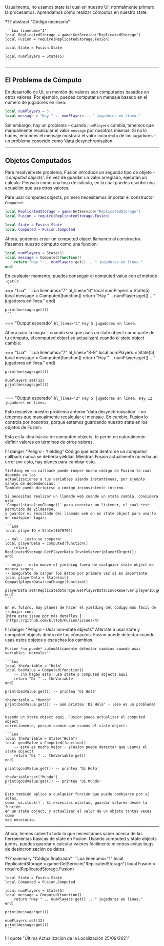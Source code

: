 Usualmente, no usamos state tal cual en nuestro UI; normalmente primero la procesamos. 
Aprendamos cómo realizar cómputos en nuestro state. 

??? abstract "Código necesario"

	```Lua linenums="1"
	local ReplicatedStorage = game:GetService("ReplicatedStorage")
	local Fusion = require(ReplicatedStorage.Fusion)

	local State = Fusion.State

	local numPlayers = State(5)
	```

-----

## El Problema de Cómputo

En desarrollo de UI, un montón de valores son computados basados en otros valores. 
Por ejemplo, puedes computar un mensaje basado en el número de jugadores en línea:

```Lua
local numPlayers = 5
local message = "Hay " .. numPlayers .. " jugadores en línea."
```

Sin embargo, hay un problema - cuando `numPlayers` cambia, tenemos que manualmente 
recalcular el valor `message` por nosotros mismos. Si no lo haces, entonces el 
mensaje mostrará el valor incorrecto de los jugadores - un problema conocido como 
'data desynchronisation'.

-----

## Objetos Computados

Para resolver este problema, Fusion introduce un segundo tipo de objeto - 
*'computed objects'*. En vez de guardar un valor arreglado, ejecutan un cálculo. 
Piénsalo como una hoja de cálculo, en la cual puedes escribir una ecuación que 
usa otros valores.

Para usar computed objects, primero necesitamos importar el constructor `Computed`:

```Lua linenums="1" hl_lines="5"
local ReplicatedStorage = game:GetService("ReplicatedStorage")
local Fusion = require(ReplicatedStorage.Fusion)

local State = Fusion.State
local Computed = Fusion.Computed
```

Ahora, podemos crear un computed object llamando al constructor. Pasamos nuestro 
cómputo como una función:

```Lua linenums="7" hl_lines="2-4"
local numPlayers = State(5)
local message = Computed(function()
	return "Hay " .. numPlayers:get() .. " jugadores en línea."
end)
```

En cualquier momento, puedes conseguir el computed value con el método `:get()`:

=== "Lua"
	```Lua linenums="7" hl_lines="6"
	local numPlayers = State(5)
	local message = Computed(function()
		return "Hay " .. numPlayers:get() .. " jugadores en línea."
	end)

	print(message:get())
	```
=== "Output esperado"
	``` hl_lines="1"
	Hay 5 jugadores en línea.
	```

Ahora para la magia - cuando sea que uses un state object como parte de tu cómputo, 
el computed object se actualizará cuando el state object cambia:

=== "Lua"
	```Lua linenums="7" hl_lines="8-9"
	local numPlayers = State(5)
	local message = Computed(function()
		return "Hay " .. numPlayers:get() .. " jugadores en línea."
	end)

	print(message:get())

	numPlayers:set(12)
	print(message:get())
	```
=== "Output esperado"
	``` hl_lines="2"
	Hay 5 jugadores en línea.
	Hay 12 jugadores en línea.
	```

Esto resuelve nuestro problema anterior 'data desynchronisation' - no tenemos 
que manualmente recalcular el mensaje. En cambio, Fusion lo controla por nosotros, 
porque estamos guardando nuestro state en los objetos de Fusion.

Esta es la idea básica de computed objects; te permiten naturalmente definir valores 
en términos de otros valores.

!!! danger "Peligro - Yielding"
	Código que esté dentro de un computed callback nunca se debería yieldiar. 
	Mientras Fusion actualmente no echa un error por esto, hay planes para cambiar esto.

	Yielding en un callback puede romper mucho código de Fusion lo cual depende en las 
	actualizaciones a tus variables siendo instantáneas, por ejemplo manejo de dependencias. 
	También puede dirigirse a código inconsistente interno.

	Si necesitas realizar un llamado web cuando un state cambia, considera usar 
	`Compat(state):onChange()` para conectar un listener, el cual *es* permitido de yildearse, 
	y guardar el resultado del llamado web en un state object para usarlo en cualquier lugar:

	```Lua
	local playerID = State(1670764)

	-- mal - ¡esto se romperá!
	local playerData = Computed(function()
		return ReplicatedStorage.GetPlayerData:InvokeServer(playerID:get())
	end)

	-- mejor - esto mueve el yielding fuera de cualquier state object de manera segura
	-- asegurate de cargar los datos por primera vez si es importante
	local playerData = State(nil)
	Compat(playerData):onChange(function()
		playerData:set(ReplicatedStorage.GetPlayerData:InvokeServer(playerID:get()))
	end)
	```

	En el futuro, hay planes de hacer el yielding del código más fácil de trabajar con. 
	[Mira este issue por más detalles.](https://github.com/Elttob/Fusion/issues/4)

!!! danger "Peligro - Usar non-state objects"
	Aférrate a usar state y computed objects dentro de tus cómputos. Fusion puede 
	detectar cuando usas estos objetos y escuchas los cambios.

	Fusion *no puede* automáticamente detectar cambios cuando usas variables 'normales':

	```Lua
	local theVariable = "Hola"
	local badValue = Computed(function()
		-- ¡no hagas esto! usa state o computed objects aqui
		return "Di " .. theVariable
	end)

	print(badValue:get()) -- printea 'Di Hola'

	theVariable = "Mundo"
	print(badValue:get()) -- aún printea 'Di Hola' - ¡eso es un problema!
	```

	Usando un state object aqui, Fusion puede actualizar el computed object 
	correctamente, porque conoce que usamos el state object:

	```Lua
	local theVariable = State("Hola")
	local goodValue = Computed(function()
		-- esto es mucho mejor - ¡Fusion puede detectar que usamos el state object!
		return "Di " .. theVariable:get()
	end)

	print(goodValue:get()) -- printea 'Di Hola'

	theVariable:set("Mundo")
	print(goodValue:get()) -- printea 'Di Mundo'
	```

	Esto también aplica a cualquier función que puede cambiarse por sí solas, 
	como `os.clock()`. Si necesitas usarlas, guardar valores desde la función 
	en un state object, y actualizar el valor de un objeto tantas veces como 
	sea necesario.

-----

Ahora, hemos cubierto todo lo que necesitamos saber acerca de las herramientas 
básicas de state en Fusion. Usando computed y state objects juntos, puedes 
guardar y calcular valores fácilmente mientras evitas bugs de desincronización 
de datos.

??? summary "Código finalizado"
	```Lua linenums="1"
	local ReplicatedStorage = game:GetService("ReplicatedStorage")
	local Fusion = require(ReplicatedStorage.Fusion)

	local State = Fusion.State
	local Computed = Fusion.Computed

	local numPlayers = State(5)
	local message = Computed(function()
		return "Hay " .. numPlayers:get() .. " jugadores en línea."
	end)

	print(message:get())

	numPlayers:set(12)
	print(message:get())
	```

!!! quote "Última Actualización de la Localización 25/09/2021"
